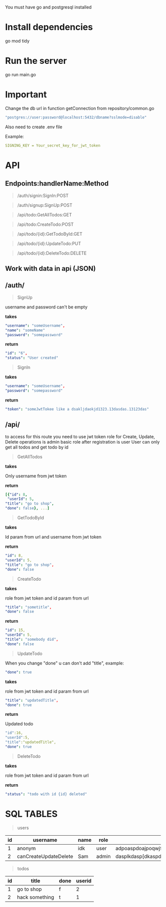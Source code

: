 You must have go and postgresql installed

# Install dependencies
go mod tidy

# Run the server
go run main.go

# Important

Change the db url in function getConnection from repository/common.go

```yaml
"postgres://user:password@localhost:5432/dbname?sslmode=disable"
```

Also need to create .env file

Example:

```yaml
SIGNING_KEY = Your_secret_key_for_jwt_token
```


# API

## Endpoints:handlerName:Method
> /auth/signin:SignIn:POST

> /auth/signup:SignUp:POST

> /api/todo:GetAllTodos:GET

> /api/todo:CreateTodo:POST

> /api/todo/{id}:GetTodoById:GET

> /api/todo/{id}:UpdateTodo:PUT

> /api/todo/{id}:DeleteTodo:DELETE

## Work with data in api (JSON)

## /auth/

>SignUp 

username and password can't be empty


**takes**

```yaml
"username": "someUsername",
"name": "someName"
"password": "somepassword"
```
**return**

```yaml
"id": "6",
"status": "User created"
```

>SignIn

**takes**

```yaml
"username": "someUsername",
"password": "somepassword"
```

**return**

```yaml
"token": "someJwtTokee like a dsakljdaokjd1323.13dasdas.13123das"
```

## /api/

to access for this route you need to use jwt token
role for Create, Update, Delete operations is admin
basic role after registration is user
User can only get all todos and get todo by id

>GetAllTodos

**takes**

Only username from jwt token

**return**

```yaml
[{"id": 8,
 "userId": 5,
"title": "go to shop",
"done": false}, ...]
```

>GetTodoById

**takes**

Id param from url and username from jwt token

**return**

```yaml
"id": 8,
"userId": 5,
"title": "go to shop",
"done": false
```

>CreateTodo

**takes**

role from jwt token and id param from url

```yaml
"title": "sometitle",
"done": false
```

**return**

```yaml
"id": 15,
"userId": 5,
"title": "somebody did",
"done": false
```

>UpdateTodo

When you change "done" u can don't add "title", example:

```yaml
"done": true
```


**takes**

role from jwt token and id param from url

```yaml
"title": "updatedTitle",
"done": true
```

**return**

Updated todo

```yaml
"id":16,
"userId":5,
"title":"updatedTitle",
"done": true
```

>DeleteTodo

**takes**

role from jwt token and id param from url

**return**

```yaml
"status": "todo with id {id} deleted"
```

# SQL TABLES

>users

| id | username              | name | role  | password                                          |
|----|-----------------------|------|-------|---------------------------------------------------|
| 1  | anonym                | idk  | user  | adpoaspdoajpoqwjfoiwh12312po4j1ojiojopifdsjfpsdoi |
| 2  | canCreateUpdateDelete | Sam  | admin | dasplkdasp[dkaspdkpaosdkopas                      |

> todos

| id | title          | done | userid |
|----|----------------|------|--------|
| 1  | go to shop     | f    | 2      |
| 2  | hack something | t    | 1      |

